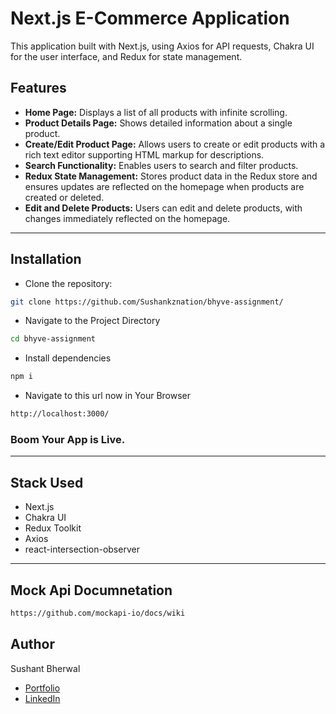 # Next.js E-Commerce Application

This application built with Next.js, using Axios for API requests, Chakra UI for the user interface, and Redux for state management.

## Features

- **Home Page:** Displays a list of all products with infinite scrolling.
- **Product Details Page:** Shows detailed information about a single product.
- **Create/Edit Product Page:** Allows users to create or edit products with a rich text editor supporting HTML markup for descriptions.
- **Search Functionality:** Enables users to search and filter products.
- **Redux State Management:** Stores product data in the Redux store and ensures updates are reflected on the homepage when products are created or deleted.
- **Edit and Delete Products:** Users can edit and delete products, with changes immediately reflected on the homepage.
---
## Installation

- Clone the repository:

```bash
git clone https://github.com/Sushankznation/bhyve-assignment/
```
- Navigate to the Project Directory
```bash
cd bhyve-assignment
 ```
- Install dependencies
```bash
npm i
 ```
- Navigate to this url now in Your Browser
```bash
http://localhost:3000/
 ```
### Boom Your App is Live.
---
## Stack Used
- Next.js
- Chakra UI
- Redux Toolkit
- Axios
- react-intersection-observer
----
## Mock Api Documnetation
```bash
https://github.com/mockapi-io/docs/wiki
```
## Author
Sushant Bherwal
-  [Portfolio](https://portfoliosushank.vercel.app/)
- [LinkedIn](https://www.linkedin.com/in/sushantbherwal/)

